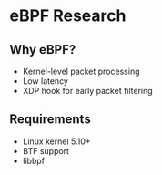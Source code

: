 ﻿# eBPF Research

## Why eBPF?
- Kernel-level packet processing
- Low latency
- XDP hook for early packet filtering

## Requirements
- Linux kernel 5.10+
- BTF support
- libbpf
